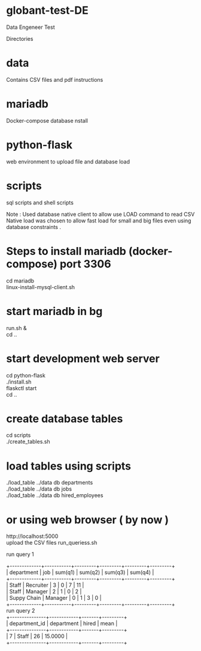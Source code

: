 # globant-test-DE
Data Engeneer Test 

Directories  

# data 
   Contains CSV files and pdf instructions  	
# mariadb 
   Docker-compose database nstall 
# python-flask 
   web environment to upload file and database load 
# scripts 
   sql scripts and shell scripts 

Note : Used database native client to allow use LOAD command to read CSV 
Native load was chosen to allow fast load for small and big files even using database constraints . 

# Steps to install mariadb (docker-compose) port 3306 
cd mariadb<br>
linux-install-mysql-client.sh<br>

# start mariadb in bg 
run.sh & <br>
cd .. <br>
# start development web server  
cd python-flask <br>
./install.sh <br>
flaskctl start <br>
cd .. <br>
# create database tables 
cd scripts <br>
./create_tables.sh <br>

# load tables using scripts 
./load_table ../data db departments<br>
./load_table ../data db jobs<br>
./load_table ../data db hired_employees<br>

# or using  web browser ( by now ) 

http://localhost:5000<br>
upload the CSV files 
run_queriess.sh<br>

run query 1

+-------------+-----------+---------+---------+---------+---------+<br>
| department  | job       | sum(q1) | sum(q2) | sum(q3) | sum(q4) |<br>
+-------------+-----------+---------+---------+---------+---------+<br>
| Staff       | Recruiter |       3 |       0 |       7 |      11 |<br>
| Staff       | Manager   |       2 |       1 |       0 |       2 |<br>
| Suppy Chain | Manager   |       0 |       1 |       3 |       0 |<br>
+-------------+-----------+---------+---------+---------+---------+<br>
run query 2<br>
+---------------+------------+-------+---------+<br>
| department_id | department | hired | mean    |<br>
+---------------+------------+-------+---------+<br>
|             7 | Staff      |    26 | 15.0000 |<br>
+---------------+------------+-------+---------+<br>




